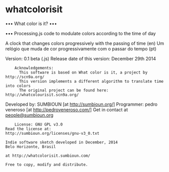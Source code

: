whatcolorisit
=============

••• What color is it? •••

••• Processing.js code to modulate colors according to the time of day

A clock that changes colors progressively with the passing of time (en)
Um relógio que muda de cor progressivamente com o passar do tempo (pt)

Version: 0.1 beta (.js)
Release date of this version: December 29th 2014
    
        Acknowledgements:
          This software is based on What color is it, a project by http://scn9a.org/
          This version implements a different algorithm to translate time into colors
          The original project can be found here: http://whatcolourisit.scn9a.org/

Developed by: SUMBIOUN [at http://sumbioun.org/]
Programmer: pedro veneroso [at http://pedroveneroso.com/]
Get in contact at people@sumbioun.org

        License: GNU GPL v3.0
    Read the license at:
    http://sumbioun.org/licenses/gnu-v3_0.txt

    Indie software sketch developed in December, 2014
    Belo Horizonte, Brasil

    at http://whatcolorisit.sumbioun.com/
    
    Free to copy, modify and distribute.

